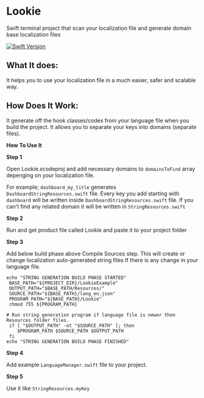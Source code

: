 # Lookie
Swift terminal project that scan your localization file and generate domain base localization files

[![Swift Version][swift-image]][swift-url]

## What It does:

It helps you to use your localization file in a much easier, safer and scalable way. 


## How Does It Work:

It generate off the hook classes/codes from your language file when you build the project. It allows you to separate your keys into domains (separate files). 

**How To Use It**

**Step 1**

Open Lookie.xcodeproj and add necessary domains to `domainsToFind` array depenging on your localization file.

For example; `dashboard_my_title` generates `DashboardStringResources.swift` file. Every key you add starting with `dashboard` will be written inside `DashboardStringResources.swift` file. If you can't find any related domain it will be written in `StringResources.swift`


**Step 2**

Run and get product file called Lookie and paste it to your project folder

**Step 3**

Add below build phase above Compile Sources step. This will create or change localization auto-generated string files If there is any change in your language file.

```
echo "STRING GENERATION BUILD PHASE STARTED"
 BASE_PATH="${PROJECT_DIR}/LookieExample"
 OUTPUT_PATH="$BASE_PATH/Resources/"
 SOURCE_PATH="${BASE_PATH}/lang_en.json"
 PROGRAM_PATH="${BASE_PATH}/Lookie"
 chmod 755 ${PROGRAM_PATH}

# Run string generation program if language file is newer then Resources folder files.
 if [ "$OUTPUT_PATH" -ot "$SOURCE_PATH" ]; then
    $PROGRAM_PATH $SOURCE_PATH $OUTPUT_PATH
 fi
echo "STRING GENERATION BUILD PHASE FINISHED"
```

**Step 4**

Add example `LanguageManager.swift` file to your project.

**Step 5**

Use it like `StringResources.myKey`

[swift-image]:https://img.shields.io/badge/swift-5.0-orange.svg
[swift-url]: https://swift.org/
